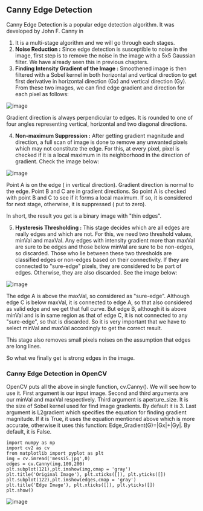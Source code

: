 ## Canny Edge Detection

Canny Edge Detection is a popular edge detection algorithm. It was developed by John F. Canny in

1. It is a multi-stage algorithm and we will go through each stages.
2. **Noise Reduction :** Since edge detection is susceptible to noise in the image, first step is to remove the noise in the image with a 5x5 Gaussian filter. We have already seen this in previous chapters.
3. **Finding Intensity Gradient of the Image :** Smoothened image is then filtered with a Sobel kernel in both horizontal and vertical direction to get first derivative in horizontal direction (Gx) and vertical direction (Gy). From these two images, we can find edge gradient and direction for each pixel as follows:

![image](https://user-images.githubusercontent.com/40880896/120822872-7719f480-c574-11eb-8c95-a7ca921c93fc.png)

Gradient direction is always perpendicular to edges. It is rounded to one of four angles representing vertical, horizontal and two diagonal directions.

4. **Non-maximum Suppression :** After getting gradient magnitude and direction, a full scan of image is done to remove any unwanted pixels which may not constitute the edge. For this, at every pixel, pixel is checked if it is a local maximum in its neighborhood in the direction of gradient. Check the image below:

![image](https://user-images.githubusercontent.com/40880896/120823091-af213780-c574-11eb-985f-fd1884d9b537.png)

 Point A is on the edge ( in vertical direction). Gradient direction is normal to the edge. Point B and C are in gradient directions. So point A is checked with point B and C to see if it forms a local maximum. If so, it is considered for next stage, otherwise, it is suppressed ( put to zero).

In short, the result you get is a binary image with "thin edges".

5. **Hysteresis Thresholding :**
This stage decides which are all edges are really edges and which are not. For this, we need two threshold values, minVal and maxVal. Any edges with intensity gradient more than maxVal are sure to be edges and those below minVal are sure to be non-edges, so discarded. Those who lie between these two thresholds are classified edges or non-edges based on their connectivity. If they are connected to "sure-edge" pixels, they are considered to be part of edges. Otherwise, they are also discarded. See the image below:

![image](https://user-images.githubusercontent.com/40880896/120823308-ed1e5b80-c574-11eb-96d6-1d0cd1d37561.png)

The edge A is above the maxVal, so considered as "sure-edge". Although edge C is below maxVal, it is connected to edge A, so that also considered as valid edge and we get that full curve. But edge B, although it is above minVal and is in same region as that of edge C, it is not connected to any "sure-edge", so that is discarded. So it is very important that we have to select minVal and maxVal accordingly to get the correct result.

This stage also removes small pixels noises on the assumption that edges are long lines.

So what we finally get is strong edges in the image.

### Canny Edge Detection in OpenCV

OpenCV puts all the above in single function, cv.Canny(). We will see how to use it. First argument is our input image. Second and third arguments are our minVal and maxVal respectively. Third argument is aperture_size. It is the size of Sobel kernel used for find image gradients. By default it is 3. Last argument is L2gradient which specifies the equation for finding gradient magnitude. If it is True, it uses the equation mentioned above which is more accurate, otherwise it uses this function: Edge_Gradient(G)=|Gx|+|Gy|. By default, it is False. 

```
import numpy as np
import cv2 as cv
from matplotlib import pyplot as plt
img = cv.imread('messi5.jpg',0)
edges = cv.Canny(img,100,200)
plt.subplot(121),plt.imshow(img,cmap = 'gray')
plt.title('Original Image'), plt.xticks([]), plt.yticks([])
plt.subplot(122),plt.imshow(edges,cmap = 'gray')
plt.title('Edge Image'), plt.xticks([]), plt.yticks([])
plt.show()
```

![image](https://user-images.githubusercontent.com/40880896/120823498-1f2fbd80-c575-11eb-9aef-6b8bdcf7a4e1.png)
